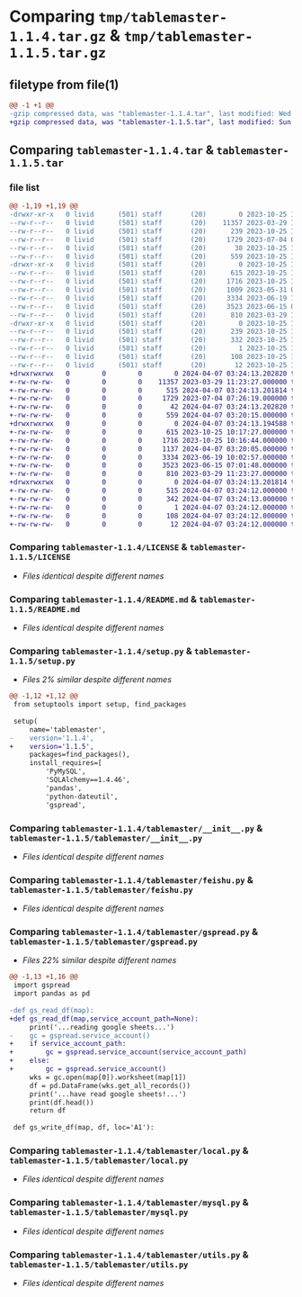 # Comparing `tmp/tablemaster-1.1.4.tar.gz` & `tmp/tablemaster-1.1.5.tar.gz`

## filetype from file(1)

```diff
@@ -1 +1 @@
-gzip compressed data, was "tablemaster-1.1.4.tar", last modified: Wed Oct 25 10:22:38 2023, max compression
+gzip compressed data, was "tablemaster-1.1.5.tar", last modified: Sun Apr  7 03:24:13 2024, max compression
```

## Comparing `tablemaster-1.1.4.tar` & `tablemaster-1.1.5.tar`

### file list

```diff
@@ -1,19 +1,19 @@
-drwxr-xr-x   0 livid      (501) staff       (20)        0 2023-10-25 10:22:38.746260 tablemaster-1.1.4/
--rw-r--r--   0 livid      (501) staff       (20)    11357 2023-03-29 11:23:27.000000 tablemaster-1.1.4/LICENSE
--rw-r--r--   0 livid      (501) staff       (20)      239 2023-10-25 10:22:38.746080 tablemaster-1.1.4/PKG-INFO
--rw-r--r--   0 livid      (501) staff       (20)     1729 2023-07-04 07:26:19.000000 tablemaster-1.1.4/README.md
--rw-r--r--   0 livid      (501) staff       (20)       38 2023-10-25 10:22:38.746304 tablemaster-1.1.4/setup.cfg
--rw-r--r--   0 livid      (501) staff       (20)      559 2023-10-25 10:22:09.000000 tablemaster-1.1.4/setup.py
-drwxr-xr-x   0 livid      (501) staff       (20)        0 2023-10-25 10:22:38.745059 tablemaster-1.1.4/tablemaster/
--rw-r--r--   0 livid      (501) staff       (20)      615 2023-10-25 10:17:27.000000 tablemaster-1.1.4/tablemaster/__init__.py
--rw-r--r--   0 livid      (501) staff       (20)     1716 2023-10-25 10:16:44.000000 tablemaster-1.1.4/tablemaster/feishu.py
--rw-r--r--   0 livid      (501) staff       (20)     1009 2023-05-31 07:12:09.000000 tablemaster-1.1.4/tablemaster/gspread.py
--rw-r--r--   0 livid      (501) staff       (20)     3334 2023-06-19 10:02:57.000000 tablemaster-1.1.4/tablemaster/local.py
--rw-r--r--   0 livid      (501) staff       (20)     3523 2023-06-15 07:01:48.000000 tablemaster-1.1.4/tablemaster/mysql.py
--rw-r--r--   0 livid      (501) staff       (20)      810 2023-03-29 11:23:27.000000 tablemaster-1.1.4/tablemaster/utils.py
-drwxr-xr-x   0 livid      (501) staff       (20)        0 2023-10-25 10:22:38.745883 tablemaster-1.1.4/tablemaster.egg-info/
--rw-r--r--   0 livid      (501) staff       (20)      239 2023-10-25 10:22:38.000000 tablemaster-1.1.4/tablemaster.egg-info/PKG-INFO
--rw-r--r--   0 livid      (501) staff       (20)      332 2023-10-25 10:22:38.000000 tablemaster-1.1.4/tablemaster.egg-info/SOURCES.txt
--rw-r--r--   0 livid      (501) staff       (20)        1 2023-10-25 10:22:38.000000 tablemaster-1.1.4/tablemaster.egg-info/dependency_links.txt
--rw-r--r--   0 livid      (501) staff       (20)      108 2023-10-25 10:22:38.000000 tablemaster-1.1.4/tablemaster.egg-info/requires.txt
--rw-r--r--   0 livid      (501) staff       (20)       12 2023-10-25 10:22:38.000000 tablemaster-1.1.4/tablemaster.egg-info/top_level.txt
+drwxrwxrwx   0        0        0        0 2024-04-07 03:24:13.202820 tablemaster-1.1.5/
+-rw-rw-rw-   0        0        0    11357 2023-03-29 11:23:27.000000 tablemaster-1.1.5/LICENSE
+-rw-rw-rw-   0        0        0      515 2024-04-07 03:24:13.201814 tablemaster-1.1.5/PKG-INFO
+-rw-rw-rw-   0        0        0     1729 2023-07-04 07:26:19.000000 tablemaster-1.1.5/README.md
+-rw-rw-rw-   0        0        0       42 2024-04-07 03:24:13.202820 tablemaster-1.1.5/setup.cfg
+-rw-rw-rw-   0        0        0      559 2024-04-07 03:20:15.000000 tablemaster-1.1.5/setup.py
+drwxrwxrwx   0        0        0        0 2024-04-07 03:24:13.194588 tablemaster-1.1.5/tablemaster/
+-rw-rw-rw-   0        0        0      615 2023-10-25 10:17:27.000000 tablemaster-1.1.5/tablemaster/__init__.py
+-rw-rw-rw-   0        0        0     1716 2023-10-25 10:16:44.000000 tablemaster-1.1.5/tablemaster/feishu.py
+-rw-rw-rw-   0        0        0     1137 2024-04-07 03:20:05.000000 tablemaster-1.1.5/tablemaster/gspread.py
+-rw-rw-rw-   0        0        0     3334 2023-06-19 10:02:57.000000 tablemaster-1.1.5/tablemaster/local.py
+-rw-rw-rw-   0        0        0     3523 2023-06-15 07:01:48.000000 tablemaster-1.1.5/tablemaster/mysql.py
+-rw-rw-rw-   0        0        0      810 2023-03-29 11:23:27.000000 tablemaster-1.1.5/tablemaster/utils.py
+drwxrwxrwx   0        0        0        0 2024-04-07 03:24:13.201814 tablemaster-1.1.5/tablemaster.egg-info/
+-rw-rw-rw-   0        0        0      515 2024-04-07 03:24:12.000000 tablemaster-1.1.5/tablemaster.egg-info/PKG-INFO
+-rw-rw-rw-   0        0        0      342 2024-04-07 03:24:13.000000 tablemaster-1.1.5/tablemaster.egg-info/SOURCES.txt
+-rw-rw-rw-   0        0        0        1 2024-04-07 03:24:12.000000 tablemaster-1.1.5/tablemaster.egg-info/dependency_links.txt
+-rw-rw-rw-   0        0        0      108 2024-04-07 03:24:12.000000 tablemaster-1.1.5/tablemaster.egg-info/requires.txt
+-rw-rw-rw-   0        0        0       12 2024-04-07 03:24:12.000000 tablemaster-1.1.5/tablemaster.egg-info/top_level.txt
```

### Comparing `tablemaster-1.1.4/LICENSE` & `tablemaster-1.1.5/LICENSE`

 * *Files identical despite different names*

### Comparing `tablemaster-1.1.4/README.md` & `tablemaster-1.1.5/README.md`

 * *Files identical despite different names*

### Comparing `tablemaster-1.1.4/setup.py` & `tablemaster-1.1.5/setup.py`

 * *Files 2% similar despite different names*

```diff
@@ -1,12 +1,12 @@
 from setuptools import setup, find_packages
 
 setup(
     name='tablemaster',
-    version='1.1.4',
+    version='1.1.5',
     packages=find_packages(),
     install_requires=[
         'PyMySQL',
         'SQLAlchemy==1.4.46',
         'pandas',
         'python-dateutil',
         'gspread',
```

### Comparing `tablemaster-1.1.4/tablemaster/__init__.py` & `tablemaster-1.1.5/tablemaster/__init__.py`

 * *Files identical despite different names*

### Comparing `tablemaster-1.1.4/tablemaster/feishu.py` & `tablemaster-1.1.5/tablemaster/feishu.py`

 * *Files identical despite different names*

### Comparing `tablemaster-1.1.4/tablemaster/gspread.py` & `tablemaster-1.1.5/tablemaster/gspread.py`

 * *Files 22% similar despite different names*

```diff
@@ -1,13 +1,16 @@
 import gspread
 import pandas as pd
 
-def gs_read_df(map):
+def gs_read_df(map,service_account_path=None):
     print('...reading google sheets...')
-    gc = gspread.service_account()
+    if service_account_path:
+        gc = gspread.service_account(service_account_path)
+    else:
+        gc = gspread.service_account()
     wks = gc.open(map[0]).worksheet(map[1])
     df = pd.DataFrame(wks.get_all_records())
     print('...have read google sheets!...')
     print(df.head())
     return df
 
 def gs_write_df(map, df, loc='A1'):
```

### Comparing `tablemaster-1.1.4/tablemaster/local.py` & `tablemaster-1.1.5/tablemaster/local.py`

 * *Files identical despite different names*

### Comparing `tablemaster-1.1.4/tablemaster/mysql.py` & `tablemaster-1.1.5/tablemaster/mysql.py`

 * *Files identical despite different names*

### Comparing `tablemaster-1.1.4/tablemaster/utils.py` & `tablemaster-1.1.5/tablemaster/utils.py`

 * *Files identical despite different names*

